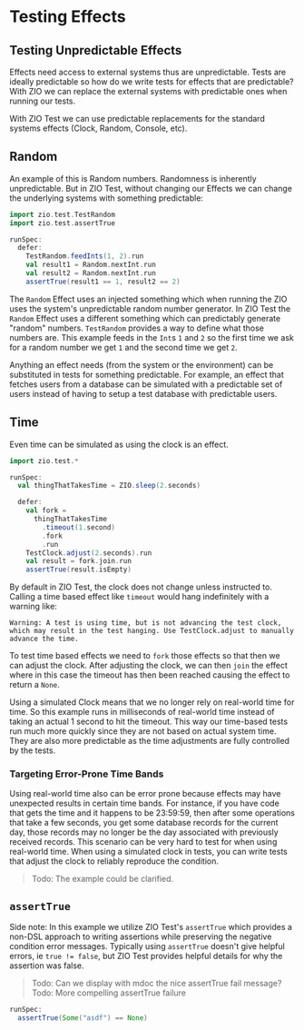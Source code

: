 # Testing Effects

## Testing Unpredictable Effects

Effects need access to external systems thus are unpredictable.  Tests are ideally predictable so how do we write tests for effects that are predictable?  With ZIO we can replace the external systems with predictable ones when running our tests.

With ZIO Test we can use predictable replacements for the standard systems effects (Clock, Random, Console, etc).

## Random

An example of this is Random numbers.  Randomness is inherently unpredictable.  But in ZIO Test, without changing our Effects we can change the underlying systems with something predictable:

```scala mdoc
import zio.test.TestRandom
import zio.test.assertTrue

runSpec:
  defer:
    TestRandom.feedInts(1, 2).run
    val result1 = Random.nextInt.run
    val result2 = Random.nextInt.run
    assertTrue(result1 == 1, result2 == 2)
```

The `Random` Effect uses an injected something which when running the ZIO uses the system's unpredictable random number generator.  In ZIO Test the `Random` Effect uses a different something which can predictably generate "random" numbers.  `TestRandom` provides a way to define what those numbers are.  This example feeds in the `Int`s `1` and `2` so the first time we ask for a random number we get `1` and the second time we get `2`.

Anything an effect needs (from the system or the environment) can be substituted in tests for something predictable.  For example, an effect that fetches users from a database can be simulated with a predictable set of users instead of having to setup a test database with predictable users.

## Time

Even time can be simulated as using the clock is an effect.

```scala mdoc
import zio.test.*

runSpec:
  val thingThatTakesTime = ZIO.sleep(2.seconds)

  defer:
    val fork =
      thingThatTakesTime
        .timeout(1.second)
        .fork
        .run
    TestClock.adjust(2.seconds).run
    val result = fork.join.run
    assertTrue(result.isEmpty)
```

By default in ZIO Test, the clock does not change unless instructed to.  Calling a time based effect like `timeout` would hang indefinitely with a warning like:
```
Warning: A test is using time, but is not advancing the test clock, which may result in the test hanging. Use TestClock.adjust to manually advance the time.
```

To test time based effects we need to `fork` those effects so that then we can adjust the clock.  After adjusting the clock, we can then `join` the effect where in this case the timeout has then been reached causing the effect to return a `None`.

Using a simulated Clock means that we no longer rely on real-world time for time.  So this example runs in milliseconds of real-world time instead of taking an actual 1 second to hit the timeout.  This way our time-based tests run much more quickly since they are not based on actual system time.  They are also more predictable as the time adjustments are fully controlled by the tests.

### Targeting Error-Prone Time Bands

Using real-world time also can be error prone because effects may have unexpected results in certain time bands.  For instance, if you have code that gets the time and it happens to be 23:59:59, then after some operations that take a few seconds, you get some database records for the current day, those records may no longer be the day associated with previously received records.  This scenario can be very hard to test for when using real-world time.  When using a simulated clock in tests, you can write tests that adjust the clock to reliably reproduce the condition.

> Todo: The example could be clarified.

## `assertTrue`

Side note: In this example we utilize ZIO Test's `assertTrue` which provides a non-DSL approach to writing assertions while preserving the negative condition error messages.  Typically using `assertTrue` doesn't give helpful errors, ie `true != false`, but ZIO Test provides helpful details for why the assertion was false.

> Todo: Can we display with mdoc the nice assertTrue fail message?
> Todo: More compelling assertTrue failure

```scala mdoc
runSpec:
  assertTrue(Some("asdf") == None)
```
